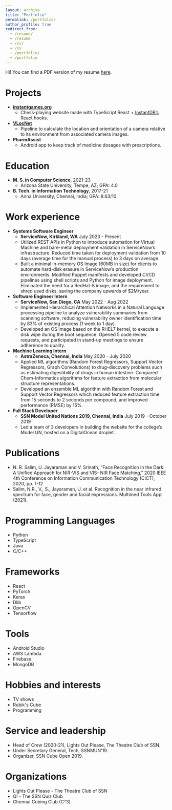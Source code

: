```yaml
---
layout: archive
title: "Portfolio"
permalink: /portfolio/
author_profile: true
redirect_from:
  - /resume/
  - /resume
  - /cv/
  - /cv
  - /portfolio/
  - /portfolio
---
```


Hi! 
You can find a PDF version of my resume [here](https://drive.google.com/file/d/1415zIFQ8Ky8bitb80HHDuMJTB3UBqIya/view?usp=sharing).

Projects
======
* <strong>[instantgames.org](https://instantgames.org/)</strong>
    * Chess-playing website made with TypeScript React + [InstantDB’s](https://www.instantdb.com/) React hooks.
* <strong>[VLocNet](https://github.com/srinathvrao/VLocNet)</strong>
    * Pipeline to calculate the location and orientation of a camera relative to its environment from associated camera images.
* <strong>PharmAssist</strong>
    * Android app to keep track of medicine dosages with prescriptions.

Education
======
* <strong>M. S. in Computer Science</strong>, 2021-23 
    * Arizona State University, Tempe, AZ; GPA: 4.0
* <strong>B. Tech. in Information Technology</strong>, 2017-21
    * Anna University, Chennai, India; GPA: 8.63/10

Work experience
======
* <strong>Systems Software Engineer</strong>
    * <strong>ServiceNow, Kirkland, WA</strong> July 2023 - Present
    * Utilized REST APIs in Python to introduce automation for Virtual Machine and bare-metal deployment validation in ServiceNow’s infrastructure. Reduced time taken for deployment validation from 10 days (average time for the manual process) to 3 days on average.
    * Built a minimal in-memory OS Image (60MB in size) for clients to automate hard-disk erasure in ServiceNow’s production environments. Modified Puppet manifests and developed CI/CD pipelines using shell scripts and Python for image deployment. Eliminated the need for a RedHat-8 image, and the requirement to shred used disks, saving the company upwards of $2M/year.
* <strong>Software Engineer Intern</strong>
    * <strong>ServiceNow, San Diego, CA</strong> May 2022 - Aug 2022
    * Implemented Hierarchical Attention Networks in a Natural Language processing pipeline to analyze vulnerability summaries from scanning software, reducing vulnerability owner identification time by 83% of existing process (1 week to 1 day).
    * Developed an OS Image based on the RHEL7 kernel, to execute a disk wipe during the boot sequence. Opened 5 code review requests, and participated in stand-up meetings to ensure adherence to quality.
* <strong>Machine Learning Intern</strong>
    * <strong>AstraZeneca, Chennai, India</strong> May 2020 - July 2020
    * Applied ML algorithms (Random Forest Regressors, Support Vector Regressors, Graph Convolutions) to drug-discovery problems such as estimating digestibility of drugs in human intestine. Compared Chem-Informatics algorithms for feature extraction from molecular structure representations. 
    * Developed an ensemble ML algorithm with Random Forest and Support Vector Regressors which reduced feature extraction time from 15 seconds to 2 seconds per compound, and improved performance (RMSE) by 15%.
* <strong>Full Stack Developer</strong>
    * <strong>SSN Model United Nations 2019, Chennai, India</strong> July 2019 - October 2019
    * Led a team of 3 developers in building the website for the college’s Model UN, hosted on a DigitalOcean droplet.

Publications
======
* N. R. Salim, U. Jayaraman and V. Srinath, ”Face Recognition in the Dark: A Unified Approach for NIR-VIS and VIS- NIR Face Matching,” 2020 IEEE 4th Conference on Information Communication Technology (CICT), 2020, pp. 1-12
* Salim, N.R., V., S., Jayaraman, U. et al. Recognition in the near infrared spectrum for face, gender and facial expressions. Multimed Tools Appl (2021).

Programming Languages
======
* Python
* TypeScript
* Java
* C/C++

Frameworks
======
* React
* PyTorch
* Keras
* Dlib
* OpenCV
* Tensorflow

Tools
======
* Android Studio
* AWS Lambda
* Firebase
* MongoDB

Hobbies and interests
======
* TV shows
* Rubik's Cube
* Programming

Service and leadership
======
* Head of Crew (2020-21), Lights Out Please, The Theatre Club of SSN.
* Under Secretary General, Tech, SSNMUN'19.
* Organizer, SSN Cube Open 2019.

Organizations
======
* Lights Out Please - The Theatre Club of SSN
* Q! - The SSN Quiz Club
* Chennai Cubing Club (C^3)
